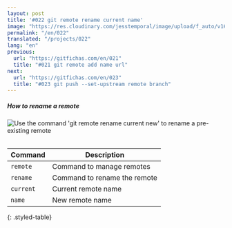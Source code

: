 ```yaml
---
layout: post
title: '#022 git remote rename current name'
image: "https://res.cloudinary.com/jesstemporal/image/upload/f_auto/v1642878598/gitfichas/en/022/thumbnail_nzb5uq.jpg"
permalink: "/en/022"
translated: "/projects/022"
lang: "en"
previous:
  url: "https://gitfichas.com/en/021"
  title: "#021 git remote add name url"
next:
  url: "https://gitfichas.com/en/023"
  title: "#023 git push --set-upstream remote branch"
---
```

##### How to rename a remote

<img alt="Use the command 'git remote rename current new' to rename a pre-existing remote" src="https://res.cloudinary.com/jesstemporal/image/upload/v1642878598/gitfichas/en/022/full_cq2c1o.jpg"><br><br>

| Command | Description |
|---------|-------------|
| `remote` | Command to manage remotes |
| `rename` | Command to rename the remote |
| `current` | Current remote name |
| `name` | New remote name |
{: .styled-table}

